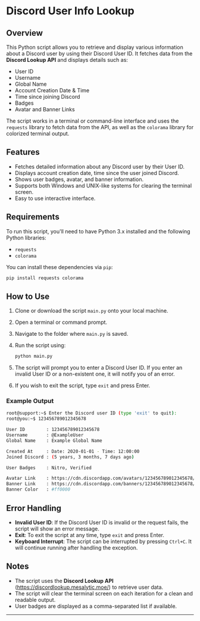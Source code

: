 
# Discord User Info Lookup

## Overview

This Python script allows you to retrieve and display various information about a Discord user by using their Discord User ID. It fetches data from the **Discord Lookup API** and displays details such as:

- User ID
- Username
- Global Name
- Account Creation Date & Time
- Time since joining Discord
- Badges
- Avatar and Banner Links

The script works in a terminal or command-line interface and uses the `requests` library to fetch data from the API, as well as the `colorama` library for colorized terminal output.

## Features

- Fetches detailed information about any Discord user by their User ID.
- Displays account creation date, time since the user joined Discord.
- Shows user badges, avatar, and banner information.
- Supports both Windows and UNIX-like systems for clearing the terminal screen.
- Easy to use interactive interface.

## Requirements

To run this script, you'll need to have Python 3.x installed and the following Python libraries:

- `requests`
- `colorama`

You can install these dependencies via `pip`:

```bash
pip install requests colorama
```

## How to Use

1. Clone or download the script `main.py` onto your local machine.
2. Open a terminal or command prompt.
3. Navigate to the folder where `main.py` is saved.
4. Run the script using:

   ```bash
   python main.py
   ```

5. The script will prompt you to enter a Discord User ID. If you enter an invalid User ID or a non-existent one, it will notify you of an error.
6. If you wish to exit the script, type `exit` and press Enter.

### Example Output

```bash
root@support:~$ Enter the Discord user ID (type 'exit' to quit):
root@you:~$ 123456789012345678

User ID        : 123456789012345678
Username       : @ExampleUser
Global Name    : Example Global Name

Created At     : Date: 2020-01-01 - Time: 12:00:00
Joined Discord : (5 years, 3 months, 7 days ago)

User Badges    : Nitro, Verified

Avatar Link    : https://cdn.discordapp.com/avatars/123456789012345678/abcd1234.png?size=2048
Banner Link    : https://cdn.discordapp.com/banners/123456789012345678/abcd1234.gif?size=2048
Banner Color   : #ff0000
```

## Error Handling

- **Invalid User ID**: If the Discord User ID is invalid or the request fails, the script will show an error message.
- **Exit**: To exit the script at any time, type `exit` and press Enter.
- **Keyboard Interrupt**: The script can be interrupted by pressing `Ctrl+C`. It will continue running after handling the exception.

## Notes

- The script uses the **Discord Lookup API** (https://discordlookup.mesalytic.moe/) to retrieve user data.
- The script will clear the terminal screen on each iteration for a clean and readable output.
- User badges are displayed as a comma-separated list if available.

---

